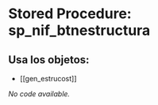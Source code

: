 # Stored Procedure: sp_nif_btnestructura

## Usa los objetos:
- [[gen_estrucost]]

*No code available.*
